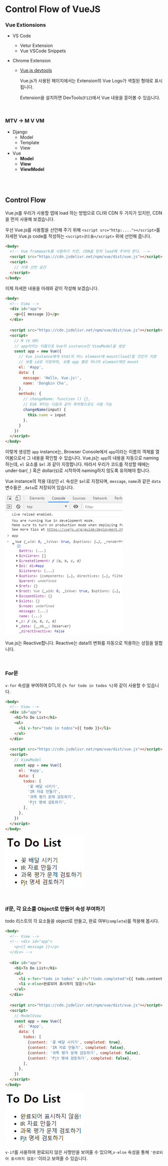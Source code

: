 # Control Flow of VueJS

### Vue Extionsions

- VS Code

  - Vetur Extension
  - Vue VSCode Snippets

- Chrome Extension

  - [Vue.js devtools](https://chrome.google.com/webstore/search/vue?utm_source=chrome-ntp-icon)

    Vue.js가 사용된 페이지에서는 Extension의 Vue Logo가 색칠된 형태로 표시됩니다.

    Extension을 설치하면 DevTools(`F12`)에서 Vue 내용을 뜯어볼 수 있습니다.

<br>

### MTV -> M V VM

- Django
  - Model
  - Template
  - View
- Vue
  - **Model**
  - **View**
  - **ViewModel**

<br>

<br>

## Control Flow

Vue.js를 우리가 사용할 앱에 load 하는 방법으로 CLI와 CDN 두 가지가 있지만, CDN을 먼저 사용해 보겠습니다.

우선 Vue.js를 사용함을 선언해 주기 위해 `<script src="http:...."></script>`를 자세한 Vue.js code를 작성하는 `<script>코드들</script>` 위에 선언해 줍니다.

```html
<body>
  <!-- Vue framework를 사용하기 이전, CDN을 먼저 load해 주어야 한다. -->
  <script src="https://cdn.jsdelivr.net/npm/vue/dist/vue.js"></script>
  <script>
    // 이후 선언 공간
  </script>
</body>
```

이제 자세한 내용을 아래와 같이 작성해 보겠습니다.

```html
<body>
  <!-- View -->
  <div id="app">
    <p>{{ message }}</p>
  </div>

  <script src="https://cdn.jsdelivr.net/npm/vue/dist/vue.js"></script>
  <script>
    // M (V VM)
    // app이라는 이름으로 Vue의 instance인 ViewModel을 생성
    const app = new Vue({
      // Vue instance에게 html의 어느 element에 mount(load)할 것인지 지정
      // 보통 id로 지정하며, 보통 app 별로 하나의 element에만 mount
      el: '#app',
      data: {
        message: 'Hello, Vue.js!',
        name: 'Dongbin Cho',
      },
      methods: {
        // changeName: function () {},
        // ES6 부터는 다음과 같이 축약형으로도 사용 가능
        changeName(input) {
          this.name = input
        },
      }
    })
  </script>
</body>
```

이렇게 생성한 `app` instance는, Browser Console에서 `app`이라는 이름의 객체를 열어봄으로서 그 내용을 확인할 수 있습니다. Vue.js는 `app`의 내용을 자동으로 naming 하는데, `el` 요소를 `$el` 과 같이 지정합니다. 따라서 우리가 코드를 작성할 때에는 under-bar(`_`) 혹은 dollar(`$`)로 시작하여 naming하지 않도록 유의해야 합니다.

Vue instance의 적용 대상인 `el` 속성은 `$el`로 지정되며, `message`, `name`과 같은 `data` 변수들은 `_data`로 저장되어 있습니다.

![app_console](./assets/app_console.png)

Vue.js는 Reactive합니다. Reactive는 data의 변화를 자동으로 적용하는 성질을 말합니다.

<br>

### For문

`v-for` 속성을 부여하여 DTL의 `{% for todo in todos %}`와 같이 사용할 수 있습니다.

```html
<body>
  <!-- View -->
  <div id="app">
    <h1>To Do List</h1>
    <ul>
      <li v-for="todo in todos">{{ todo }}</li>
    </ul>
  </div>

  <script src="https://cdn.jsdelivr.net/npm/vue/dist/vue.js"></script>
  <script>
    // ViewModel
    const app = new Vue({
      el: '#app',
      data: {
        todos: [
          '꽃 배달 시키기',
          'IR 자료 만들기',
          '과목 평가 문제 검토하기',
          'Pjt 명세 검토하기',
        ],
      },
    })
  </script>
</body>
```

![v-for](./assets/v-for.png)

<br>

### if문, 각 요소를 Object로 만들어 속성 부여하기

todo 리스트의 각 요소들을 object로 만들고, 완료 여부(`complete`)를 적용해 봅시다. 

```html
<body>
  <!-- View -->
  <!-- <div id="app">
    <p>{{ message }}</p>
  </div> -->

  <div id="app">
    <h1>To Do List</h1>
    <ul>
      <li v-for="todo in todos" v-if="!todo.completed">{{ todo.content }}</li>
      <li v-else>완료되어 표시하지 않음!</li>
    </ul>
  </div>
    
  <script src="https://cdn.jsdelivr.net/npm/vue/dist/vue.js"></script>
  <script>
    // ModelView
    const app = new Vue({
      el: '#app',
      data: {
        todos: [
          {content: '꽃 배달 시키기', completed: true},
          {content: 'IR 자료 만들기', completed: false},
          {content: '과목 평가 문제 검토하기', completed: false},
          {content: 'Pjt 명세 검토하기', completed: false},
        ],
      },
    })
  </script>
</body>
```

![v-if](./assets/v-if.png)

`v-if`를 사용하여 완료되지 않은 사항만을 보여줄 수 있으며,`v-else` 속성을 통해 `'완료되어 표시하지 않음!'`이라고 보여줄 수 있습니다.



















